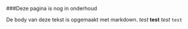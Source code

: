 ###Deze pagina is nog in onderhoud

De body van deze tekst is opgemaakt met markdown. *test* **test** _test_ `test`